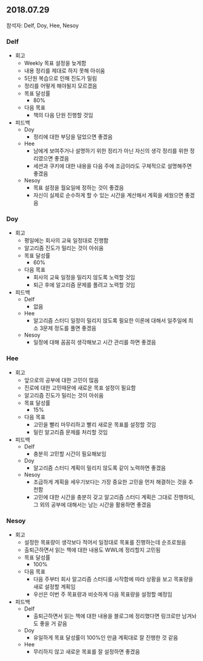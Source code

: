 ## 2018.07.29
참석자: Delf, Doy, Hee, Nesoy

### Delf
- 회고
  - Weekly 목표 설정을 늦게함
  - 내용 정리를 제대로 하지 못해 아쉬움
  - 5단원 복습으로 인해 진도가 밀림
  - 정리를 어떻게 해야될지 모르겠음
  - 목표 달성률
    - 80%
  - 다음 목표
    - 책의 다음 단원 진행할 것임
- 피드백
  - Doy
    - 정리에 대한 부담을 덜었으면 좋겠음
  - Hee
    - 남에게 보여주거나 설명하기 위한 정리가 아닌 자신의 생각 정리를 위한 정리였으면 좋겠음
    - 세션과 쿠키에 대한 내용을 다음 주에 조금이라도 구체적으로 설명해주면 좋겠음
  - Nesoy
    - 목표 설정을 월요일에 정하는 것이 좋겠음
    - 자신이 실제로 순수하게 할 수 있는 시간을 계산해서 계획을 세웠으면 좋겠음

### Doy
- 회고
  - 평일에는 회사의 교육 일정대로 진행함
  - 알고리즘 진도가 밀리는 것이 아쉬움
  - 목표 달성률
    - 60%
  - 다음 목표
    - 회사의 교육 일정을 밀리지 않도록 노력할 것임
    - 퇴근 후에 알고리즘 문제를 풀려고 노력할 것임
- 피드백
  - Delf
    - 없음
  - Hee
    - 알고리즘 스터디 일정이 밀리지 않도록 필요한 이론에 대해서 일주일에 최소 3문제 정도를 풀면 좋겠음
  - Nesoy
    - 일정에 대해 꼼꼼히 생각해보고 시간 관리를 하면 좋겠음

### Hee
- 회고
  - 앞으로의 공부에 대한 고민이 많음
  - 진로에 대한 고민때문에 새로운 목표 설정이 필요함
  - 알고리즘 진도가 밀리는 것이 아쉬움
  - 목표 달성률
    - 15%
  - 다음 목표
    - 고민을 빨리 마무리하고 빨리 새로운 목표를 설정할 것임
    - 밀린 알고리즘 문제를 처리할 것임
- 피드백
  - Delf
    - 충분히 고민할 시간이 필요해보임
  - Doy
    - 알고리즘 스터디 계획이 밀리지 않도록 같이 노력하면 좋겠음
  - Nesoy
    - 조급하게 계획을 세우기보다는 가장 중요한 고민을 먼저 해결하는 것을 추천함
    - 고민에 대한 시간을 충분히 갖고 알고리즘 스터디 계획은 그대로 진행하되, 그 외의 공부에 대해서는 남는 시간을 활용하면 좋겠음

### Nesoy
- 회고
  - 설정한 목표량이 생각보다 적어서 일정대로 목표를 진행하는데 순조로웠음
  - 출퇴근하면서 읽는 책에 대한 내용도 WWL에 정리할지 고민됨
  - 목표 달성률
    - 100%
  - 다음 목표
    - 다음 주부터 회사 알고리즘 스터디를 시작함에 따라 상황을 보고 목표량을 새로 설정할 계획임
    - 우선은 이번 주 목표량과 비슷하게 다음 목표량을 설정할 예정임
- 피드백
  - Delf
    - 출퇴근하면서 읽는 책에 대한 내용을 블로그에 정리했다면 링크로만 남겨놔도 좋을 거 같음
  - Doy
    - 유일하게 목표 달성률이 100%인 만큼 계획대로 잘 진행한 것 같음
  - Hee
    - 무리하지 않고 새로운 목표를 잘 설정하면 좋겠음
